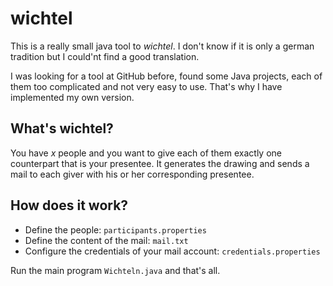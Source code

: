 # wichtel

This is a really small java tool to *wichtel*. I don't know if it is only a german tradition but I could'nt find a good translation.

I was looking for a tool at GitHub before, found some Java projects, each of them too complicated and not very easy to use. That's why I have implemented my own version.

## What's wichtel?
You have *x* people and you want to give each of them exactly one counterpart that is your presentee.
It generates the drawing and sends a mail to each giver with his or her corresponding presentee.

## How does it work?
* Define the people: `participants.properties`
* Define the content of the mail: `mail.txt`
* Configure the credentials of your mail account: `credentials.properties`

Run the main program `Wichteln.java` and that's all.
